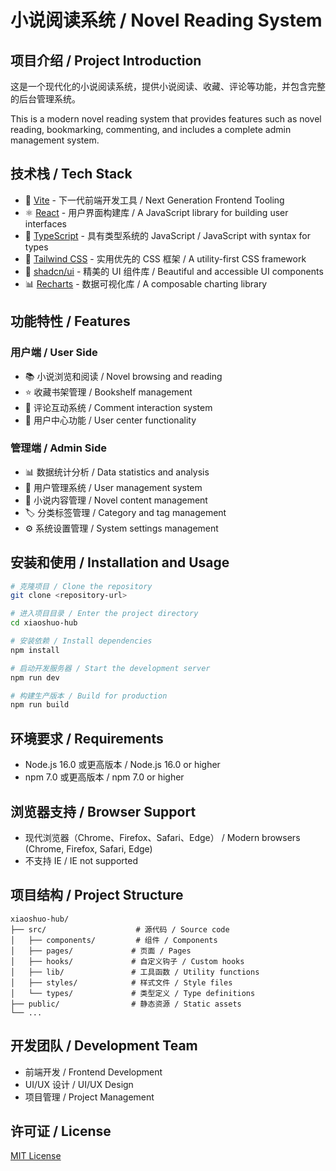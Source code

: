 # 小说阅读系统 / Novel Reading System

## 项目介绍 / Project Introduction

这是一个现代化的小说阅读系统，提供小说阅读、收藏、评论等功能，并包含完整的后台管理系统。

This is a modern novel reading system that provides features such as novel reading, bookmarking, commenting, and includes a complete admin management system.

## 技术栈 / Tech Stack

- 🚀 [Vite](https://vitejs.dev/) - 下一代前端开发工具 / Next Generation Frontend Tooling
- ⚛️ [React](https://reactjs.org/) - 用户界面构建库 / A JavaScript library for building user interfaces
- 📘 [TypeScript](https://www.typescriptlang.org/) - 具有类型系统的 JavaScript / JavaScript with syntax for types
- 🎨 [Tailwind CSS](https://tailwindcss.com/) - 实用优先的 CSS 框架 / A utility-first CSS framework
- 🎯 [shadcn/ui](https://ui.shadcn.com/) - 精美的 UI 组件库 / Beautiful and accessible UI components
- 📊 [Recharts](https://recharts.org/) - 数据可视化库 / A composable charting library

## 功能特性 / Features

### 用户端 / User Side
- 📚 小说浏览和阅读 / Novel browsing and reading
- ⭐ 收藏书架管理 / Bookshelf management
- 💬 评论互动系统 / Comment interaction system
- 👤 用户中心功能 / User center functionality

### 管理端 / Admin Side
- 📊 数据统计分析 / Data statistics and analysis
- 👥 用户管理系统 / User management system
- 📖 小说内容管理 / Novel content management
- 🏷️ 分类标签管理 / Category and tag management
- ⚙️ 系统设置管理 / System settings management

## 安装和使用 / Installation and Usage

```bash
# 克隆项目 / Clone the repository
git clone <repository-url>

# 进入项目目录 / Enter the project directory
cd xiaoshuo-hub

# 安装依赖 / Install dependencies
npm install

# 启动开发服务器 / Start the development server
npm run dev

# 构建生产版本 / Build for production
npm run build
```

## 环境要求 / Requirements

- Node.js 16.0 或更高版本 / Node.js 16.0 or higher
- npm 7.0 或更高版本 / npm 7.0 or higher

## 浏览器支持 / Browser Support

- 现代浏览器（Chrome、Firefox、Safari、Edge） / Modern browsers (Chrome, Firefox, Safari, Edge)
- 不支持 IE / IE not supported

## 项目结构 / Project Structure

```
xiaoshuo-hub/
├── src/                    # 源代码 / Source code
│   ├── components/         # 组件 / Components
│   ├── pages/             # 页面 / Pages
│   ├── hooks/             # 自定义钩子 / Custom hooks
│   ├── lib/               # 工具函数 / Utility functions
│   ├── styles/            # 样式文件 / Style files
│   └── types/             # 类型定义 / Type definitions
├── public/                # 静态资源 / Static assets
└── ...
```

## 开发团队 / Development Team

- 前端开发 / Frontend Development
- UI/UX 设计 / UI/UX Design
- 项目管理 / Project Management

## 许可证 / License

[MIT License](LICENSE)
